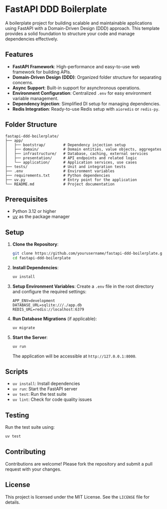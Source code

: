 # FastAPI DDD Boilerplate

A boilerplate project for building scalable and maintainable applications using FastAPI with a Domain-Driven Design (DDD) approach. This template provides a solid foundation to structure your code and manage dependencies effectively.

## Features

- **FastAPI Framework**: High-performance and easy-to-use web framework for building APIs.
- **Domain-Driven Design (DDD)**: Organized folder structure for separating concerns.
- **Async Support**: Built-in support for asynchronous operations.
- **Environment Configuration**: Centralized `.env` for easy environment variable management.
- **Dependency Injection**: Simplified DI setup for managing dependencies.
- **Redis Integration**: Ready-to-use Redis setup with `aioredis` or `redis-py`.

## Folder Structure

```
fastapi-ddd-boilerplate/
├── app/
│   ├── bootstrap/        # Dependency injection setup
│   ├── domain/           # Domain entities, value objects, aggregates
│   ├── infrastructure/   # Database, caching, external services
│   ├── presentation/     # API endpoints and related logic
│   └── application/      # Application services, use cases
├── tests/                # Unit and integration tests
├── .env                  # Environment variables
├── requirements.txt      # Python dependencies
├── uv.py                 # Entry point for the application
└── README.md             # Project documentation
```

## Prerequisites

- Python 3.12 or higher
- [uv](https://github.com/username/uv) as the package manager

## Setup

1. **Clone the Repository**:
   ```bash
   git clone https://github.com/yourusername/fastapi-ddd-boilerplate.git
   cd fastapi-ddd-boilerplate
   ```

2. **Install Dependencies**:
   ```bash
   uv install
   ```

3. **Setup Environment Variables**:
   Create a `.env` file in the root directory and configure the required settings:
   ```env
   APP_ENV=development
   DATABASE_URL=sqlite:///./app.db
   REDIS_URL=redis://localhost:6379
   ```

4. **Run Database Migrations** (if applicable):
   ```bash
   uv migrate
   ```

5. **Start the Server**:
   ```bash
   uv run
   ```
   The application will be accessible at `http://127.0.0.1:8000`.

## Scripts

- `uv install`: Install dependencies
- `uv run`: Start the FastAPI server
- `uv test`: Run the test suite
- `uv lint`: Check for code quality issues

## Testing

Run the test suite using:
```bash
uv test
```

## Contributing

Contributions are welcome! Please fork the repository and submit a pull request with your changes.

## License

This project is licensed under the MIT License. See the `LICENSE` file for details.
